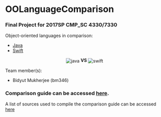# OOLanguageComparison

### Final Project for 2017SP CMP_SC 4330/7330

Object-oriented languages in comparison:
* [Java](https://www.oracle.com/java/index.html)
* [Swift](https://developer.apple.com/swift/)

<p align="center">
  <img align="center" src="http://www.myiconfinder.com/uploads/iconsets/128-128-0148ab901cc8f25c9d7d25f6656b1297-java.png" alt="java">
  <b>VS</b>
<img align="center" src="https://cdn4.iconfinder.com/data/icons/logos-3/1300/swift-seeklogo-128.png" alt="swift">
</p>

Team member(s):
* Bidyut Mukherjee (bm346)


### Comparison guide can be accessed [here](ComparisonGuide.md).
A list of sources used to compile the comparison guide can be accessed [here](Sources.md)
<!--<br/>(If above link is broken, try [this link](https://github.com/gokussjx/Bm346_OOLanguageComparison/blob/master/ComparisonGuide.md))-->
